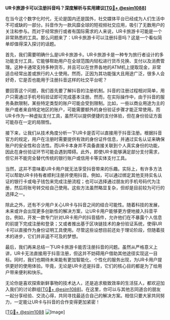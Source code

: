 **UR卡旅游卡可以注册抖音吗？深度解析与实用建议[[TG💪+ @esim1088](https://t.me/s/esim1088)]**

在当今这个数字化时代，无论是国内还是国外，社交媒体平台已经成为人们生活中不可或缺的一部分。抖音作为一款风靡全球的短视频社交应用，吸引了无数用户的关注和参与。而对于经常旅行或者有国际需求的人来说，UR卡旅游卡可能是一个非常熟悉的工具。那么问题来了：UR卡旅游卡可以注册抖音吗？这是一个看似简单却值得深入探讨的话题。

首先，我们需要明确什么是UR卡旅游卡。UR卡旅游卡是一种专为旅行者设计的多功能支付工具，它能够帮助用户在全球范围内轻松进行货币兑换、支付以及消费管理。这种卡通常支持多种货币，并且可以在世界各地的ATM机上提取现金，非常适合经常出差或旅行的人士使用。然而，正因为其功能强大且用途广泛，很多人会好奇，它是否也能用于注册抖音这样的社交平台呢？

要回答这个问题，我们首先要了解抖音的注册机制。抖音的注册过程相对简单，用户只需通过手机号码验证即可完成基本注册。然而，在实际操作中，由于抖音的服务条款限制，某些特定类型的账户可能会受到限制。比如，一些以商业用途为主的账户或者来自特定地区的账户，可能需要额外的身份验证步骤才能正常使用。而UR卡作为一种虚拟支付工具，虽然可以提供便捷的支付体验，但在身份验证方面可能存在一定的局限性。

接下来，让我们从技术角度分析一下UR卡是否可以直接用于抖音注册。根据抖音官方的规定，用户在注册时需要提供有效的身份证件信息，并通过实名认证来确保账户的安全性和合法性。而UR卡本身并不具备直接关联到个人真实身份的功能，因此在身份验证环节可能会遇到障碍。此外，即使UR卡能够满足部分支付需求，但它并不能完全替代传统的银行账户或信用卡等实体支付工具。

当然，这并不意味着UR卡用户就无法享受抖音带来的乐趣。实际上，有许多方法可以帮助UR卡持有者顺利注册并使用抖音。例如，可以通过绑定其他支持实名认证的银行卡或电子钱包来完成注册流程；也可以选择通过朋友的手机号码代为注册，然后将账号转交给自己使用。这些方法虽然略显复杂，但却是目前较为可行的选择之一。

除此之外，还有不少用户关心UR卡与抖音之间的结合可能性。随着科技的发展，未来或许会出现更多创新性的解决方案，让UR卡用户能够更方便地接入抖音平台。例如，开发一款专门针对UR卡用户的抖音插件，允许他们在不暴露个人信息的前提下完成注册和登录；又或者推出基于区块链技术的身份验证系统，使得UR卡可以直接作为身份证明工具使用。尽管这些设想目前还处于理论阶段，但随着技术的进步，它们并非遥不可及的梦想。

最后，我们再来总结一下UR卡旅游卡能否注册抖音的问题。虽然从严格意义上讲，UR卡无法直接用于抖音注册，但这并不妨碍用户借助其他途径实现这一目标。同时，我们也期待未来能有更加智能化、个性化的服务出现，为UR卡用户提供更好的使用体验。毕竟，无论是UR卡还是抖音，它们的核心目的都是为了给用户带来便利和快乐。

无论你是喜欢探索新鲜事物的技术达人，还是追求极致效率的生活狂人，都欢迎加入我们的讨论群组[[TG💪+ @esim1088](https://t.me/s/esim1088)]。在这里，你可以与其他志同道合的朋友一起分享经验、交流心得，共同寻找最适合自己的解决方案。相信只要大家共同努力，一定能让UR卡与抖音的合作变得更加紧密！

[[TG💪+ @esim1088](https://t.me/s/esim1088) ![Image](https://i.postimg.cc/4NQfJmqS/Snipaste-2025-05-13-00-14-12.png)]